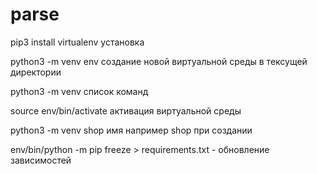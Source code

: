 # parse

pip3 install virtualenv установка

python3 -m venv env создание новой виртуальной среды в тексущей директории

python3 -m venv список команд

source env/bin/activate активация виртуальной среды

python3 -m venv shop имя например shop при создании

env/bin/python -m pip freeze > requirements.txt - обновление зависимостей
